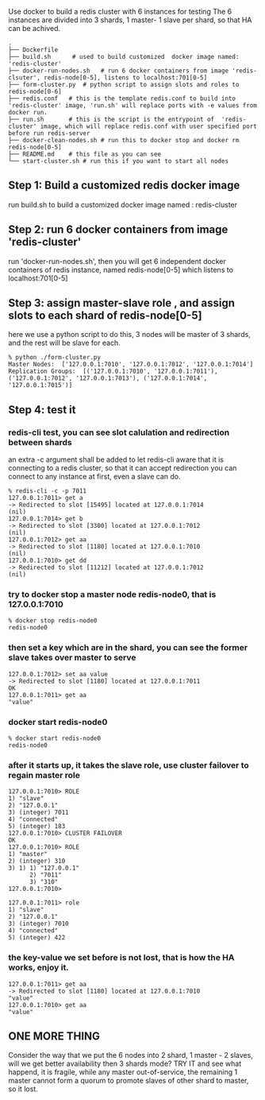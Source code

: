Use docker to build a redis cluster with 6 instances for testing
The 6 instances are divided into 3 shards, 1 master- 1 slave per shard,
so that HA can be achived.
```
.
├── Dockerfile
├── build.sh      # used to build customized  docker image named: 'redis-cluster'
├── docker-run-nodes.sh   # run 6 docker containers from image 'redis-clsuter', redis-node[0-5], listens to localhost:701[0-5]
├── form-cluster.py  # python script to assign slots and roles to redis-node[0-6]
├── redis.conf   # this is the template redis.conf to build into 'redis-cluster' image, 'run.sh' will replace ports with -e values from docker run.
├── run.sh       # this is the script is the entrypoint of  'redis-cluster' image, which will replace redis.conf with user specified port before run redis-server
├── docker-clean-nodes.sh # run this to docker stop and docker rm redis-node[0-5]
├── README.md    # this file as you can see
└── start-cluster.sh # run this if you want to start all nodes
```

## Step 1: Build a customized redis docker image

run build.sh to build a customized docker image named : redis-cluster

## Step 2: run 6 docker containers from image 'redis-cluster'

run 'docker-run-nodes.sh', then you will get 6 independent docker containers of redis instance, 
named redis-node[0-5] which listens to localhost:701[0-5]

## Step 3: assign master-slave role , and assign slots to each shard of redis-node[0-5]

here we use a python script to do this, 3 nodes will be master of 3 shards, and the rest will be slave for each.
```
% python ./form-cluster.py 
Master Nodes:  ['127.0.0.1:7010', '127.0.0.1:7012', '127.0.0.1:7014']
Replication Groups:  [('127.0.0.1:7010', '127.0.0.1:7011'), ('127.0.0.1:7012', '127.0.0.1:7013'), ('127.0.0.1:7014', '127.0.0.1:7015')]
```
## Step 4: test it 

### redis-cli test, you can see slot calulation and redirection between shards
an extra -c argument shall be added to let redis-cli aware that it is connecting to a redis cluster, so that it can accept redirection
you can connect to any instance at first, even a slave can do.
```
% redis-cli -c -p 7011
127.0.0.1:7011> get a
-> Redirected to slot [15495] located at 127.0.0.1:7014
(nil)
127.0.0.1:7014> get b
-> Redirected to slot [3300] located at 127.0.0.1:7012
(nil)
127.0.0.1:7012> get aa
-> Redirected to slot [1180] located at 127.0.0.1:7010
(nil)
127.0.0.1:7010> get dd
-> Redirected to slot [11212] located at 127.0.0.1:7012
(nil)
```
### try to docker stop a master node redis-node0, that is 127.0.0.1:7010
```
% docker stop redis-node0
redis-node0
```
### then set a key which are in the shard, you can see the former slave takes over master to serve
```
127.0.0.1:7012> set aa value
-> Redirected to slot [1180] located at 127.0.0.1:7011
OK
127.0.0.1:7011> get aa
"value"
```
### docker start redis-node0
```
% docker start redis-node0
redis-node0
```
### after it starts up, it takes the slave role, use cluster failover to regain master role
```
127.0.0.1:7010> ROLE
1) "slave"
2) "127.0.0.1"
3) (integer) 7011
4) "connected"
5) (integer) 183
127.0.0.1:7010> CLUSTER FAILOVER
OK
127.0.0.1:7010> ROLE
1) "master"
2) (integer) 310
3) 1) 1) "127.0.0.1"
      2) "7011"
      3) "310"
127.0.0.1:7010> 

127.0.0.1:7011> role
1) "slave"
2) "127.0.0.1"
3) (integer) 7010
4) "connected"
5) (integer) 422
```
### the key-value we set before is not lost, that is how the HA works, enjoy it.
```
127.0.0.1:7011> get aa
-> Redirected to slot [1180] located at 127.0.0.1:7010
"value"
127.0.0.1:7010> get aa
"value"
```

## ONE MORE THING
Consider the way that we put the 6 nodes into 2 shard, 1 master - 2 slaves, will we get better availability then 3 shards mode?
TRY IT and see what happend, it is fragile, while any master out-of-service, the remaining 1 master cannot form a quorum to promote slaves of other shard to master, so it lost.
